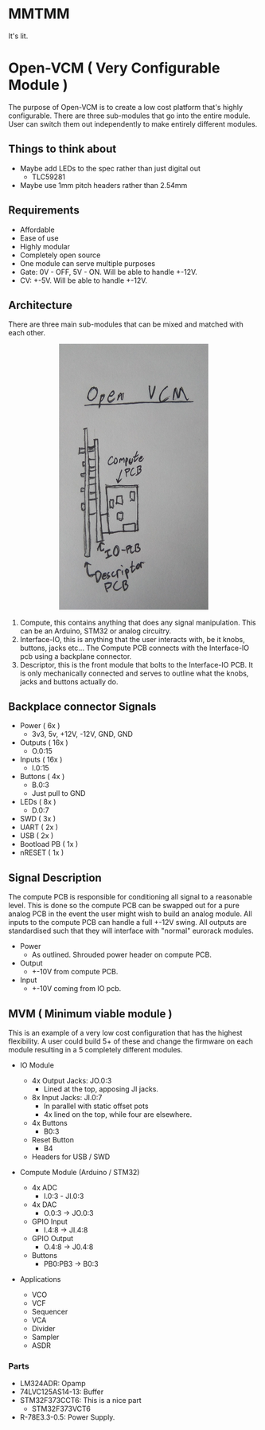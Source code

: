 # MMTMM

It's lit.

# Open-VCM ( Very Configurable Module )
The purpose of Open-VCM is to create a low cost platform that's highly configurable. There are three sub-modules that go into the entire module. User can switch them out independently to make entirely different modules.

## Things to think about
- Maybe add LEDs to the spec rather than just digital out
  - TLC59281
- Maybe use 1mm pitch headers rather than 2.54mm

## Requirements
- Affordable
- Ease of use
- Highly modular
- Completely open source
- One module can serve multiple purposes
- Gate: 0V - OFF, 5V - ON. Will be able to handle +-12V.
- CV: +-5V. Will be able to handle +-12V.

## Architecture
There are three main sub-modules that can be mixed and matched with each other.

<div style="text-align:center"><img src="images/OPEN_VCM.jpg" alt="openVCM" width="300"/></div>

1. Compute, this contains anything that does any signal manipulation. This can be an Arduino, STM32 or analog circuitry.
2. Interface-IO, this is anything that the user interacts with, be it knobs, buttons, jacks etc... The Compute PCB connects with the Interface-IO pcb using a backplane connector.
3. Descriptor, this is the front module that bolts to the Interface-IO PCB. It is only mechanically connected and serves to outline what the knobs, jacks and buttons actually do.

## Backplace connector Signals
- Power ( 6x )
  - 3v3, 5v, +12V, -12V, GND, GND
- Outputs ( 16x )
  - O.0:15
- Inputs ( 16x )
  - I.0:15
- Buttons ( 4x )
  - B.0:3
  - Just pull to GND
- LEDs ( 8x )
  - D.0:7
- SWD ( 3x )
- UART ( 2x )
- USB ( 2x )
- Bootload PB ( 1x )
- nRESET ( 1x )

## Signal Description
The compute PCB is responsible for conditioning all signal to a reasonable level. This is done so the compute PCB can be swapped out for a pure analog PCB in the event the user might wish to build an analog module. All inputs to the compute PCB can handle a full +-12V swing. All outputs are standardised such that they will interface with "normal" eurorack modules.

- Power 
  - As outlined. Shrouded power header on compute PCB. 
- Output
  - +-10V from compute PCB.
- Input
  - +-10V coming from IO pcb.

## MVM ( Minimum viable module )
This is an example of a very low cost configuration that has the highest flexibility. A user could build 5+ of these and change the firmware on each module resulting in a 5 completely different modules.

- IO Module
  - 4x Output Jacks: JO.0:3
    - Lined at the top, apposing JI jacks.
  - 8x Input Jacks: JI.0:7
    - In parallel with static offset pots 
    - 4x lined on the top, while four are elsewhere.
  - 4x Buttons
    - B0:3
  - Reset Button
    - B4
  - Headers for USB / SWD

- Compute Module (Arduino / STM32)
  - 4x ADC
    - I.0:3 - JI.0:3
  - 4x DAC
    - O.0:3 -> JO.0:3
  - GPIO Input
    - I.4:8 -> JI.4:8
  - GPIO Output
    - O.4:8 -> J0.4:8
  - Buttons
    - PB0:PB3 -> B0:3

- Applications
  - VCO
  - VCF
  - Sequencer
  - VCA
  - Divider
  - Sampler
  - ASDR

### Parts
- LM324ADR: Opamp
- 74LVC125AS14-13: Buffer
- STM32F373CCT6: This is a nice part
  - STM32F373VCT6
- R-78E3.3-0.5: Power Supply.

